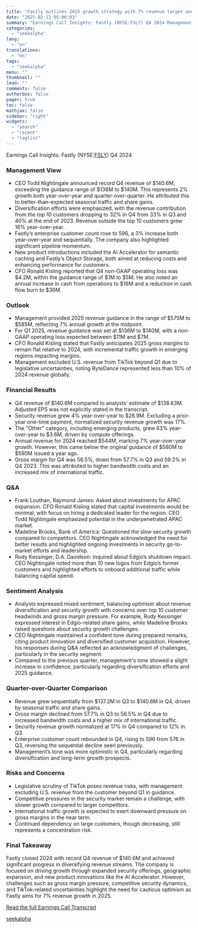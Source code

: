 ```yaml
---
title: "Fastly outlines 2025 growth strategy with 7% revenue target and focus on security expansion"
date: "2025-02-13 05:06:03"
summary: "Earnings Call Insights: Fastly (NYSE:FSLY) Q4 2024 Management View CEO Todd Nightingale announced record Q4 revenue of $140.6M, exceeding the guidance range of $136M to $140M. This represents 2% growth both year-over-year and quarter-over-quarter. He attributed this to better-than-expected seasonal traffic and share gains. Diversification efforts were emphasized, with the..."
categories:
  - "seekalpha"
lang:
  - "en"
translations:
  - "en"
tags:
  - "seekalpha"
menu: ""
thumbnail: ""
lead: ""
comments: false
authorbox: false
pager: true
toc: false
mathjax: false
sidebar: "right"
widgets:
  - "search"
  - "recent"
  - "taglist"
---
```


Earnings Call Insights: Fastly (NYSE:[FSLY](https://seekingalpha.com/symbol/FSLY "Fastly, Inc.")) Q4 2024

### Management View

* CEO Todd Nightingale announced record Q4 revenue of $140.6M, exceeding the guidance range of $136M to $140M. This represents 2% growth both year-over-year and quarter-over-quarter. He attributed this to better-than-expected seasonal traffic and share gains.
* Diversification efforts were emphasized, with the revenue contribution from the top 10 customers dropping to 32% in Q4 from 33% in Q3 and 40% at the end of 2023. Revenue outside the top 10 customers grew 16% year-over-year.
* Fastly’s enterprise customer count rose to 596, a 3% increase both year-over-year and sequentially. The company also highlighted significant pipeline momentum.
* New product introductions included the AI Accelerator for semantic caching and Fastly’s Object Storage, both aimed at reducing costs and enhancing performance for customers.
* CFO Ronald Kisling reported that Q4 non-GAAP operating loss was $4.2M, within the guidance range of $1M to $5M. He also noted an annual increase in cash from operations to $16M and a reduction in cash flow burn to $36M.

### Outlook

* Management provided 2025 revenue guidance in the range of $575M to $585M, reflecting 7% annual growth at the midpoint.
* For Q1 2025, revenue guidance was set at $136M to $140M, with a non-GAAP operating loss expected between $11M and $7M.
* CFO Ronald Kisling stated that Fastly anticipates 2025 gross margins to remain flat relative to 2024, with incremental traffic growth in emerging regions impacting margins.
* Management excluded U.S. revenue from TikTok beyond Q1 due to legislative uncertainties, noting ByteDance represented less than 10% of 2024 revenue globally.

### Financial Results

* Q4 revenue of $140.6M compared to analysts’ estimate of $138.63M. Adjusted EPS was not explicitly stated in the transcript.
* Security revenue grew 4% year-over-year to $26.9M. Excluding a prior-year one-time payment, normalized security revenue growth was 17%.
* The "Other" category, including emerging products, grew 63% year-over-year to $3.6M, driven by compute offerings.
* Annual revenue for 2024 reached $544M, marking 7% year-over-year growth. However, this came below the original guidance of $580M to $590M issued a year ago.
* Gross margin for Q4 was 56.5%, down from 57.7% in Q3 and 59.2% in Q4 2023. This was attributed to higher bandwidth costs and an increased mix of international traffic.

### Q&A

* Frank Louthan, Raymond James: Asked about investments for APAC expansion. CFO Ronald Kisling stated that capital investments would be minimal, with focus on hiring a dedicated leader for the region. CEO Todd Nightingale emphasized potential in the underpenetrated APAC market.
* Madeline Brooks, Bank of America: Questioned the slow security growth compared to competitors. CEO Nightingale acknowledged the need for better results and highlighted ongoing investments in security go-to-market efforts and leadership.
* Rudy Kessinger, D.A. Davidson: Inquired about Edgio’s shutdown impact. CEO Nightingale noted more than 10 new logos from Edgio’s former customers and highlighted efforts to onboard additional traffic while balancing capital spend.

### Sentiment Analysis

* Analysts expressed mixed sentiment, balancing optimism about revenue diversification and security growth with concerns over top 10 customer headwinds and gross margin pressure. For example, Rudy Kessinger expressed interest in Edgio-related share gains, while Madeline Brooks raised questions about security growth challenges.
* CEO Nightingale maintained a confident tone during prepared remarks, citing product innovation and diversified customer acquisition. However, his responses during Q&A reflected an acknowledgment of challenges, particularly in the security segment.
* Compared to the previous quarter, management's tone showed a slight increase in confidence, particularly regarding diversification efforts and 2025 guidance.

### Quarter-over-Quarter Comparison

* Revenue grew sequentially from $137.2M in Q3 to $140.6M in Q4, driven by seasonal traffic and share gains.
* Gross margin declined from 57.7% in Q3 to 56.5% in Q4 due to increased bandwidth costs and a higher mix of international traffic.
* Security revenue growth normalized at 17% in Q4 compared to 12% in Q3.
* Enterprise customer count rebounded in Q4, rising to 596 from 576 in Q3, reversing the sequential decline seen previously.
* Management’s tone was more optimistic in Q4, particularly regarding diversification and long-term growth prospects.

### Risks and Concerns

* Legislative scrutiny of TikTok poses revenue risks, with management excluding U.S. revenue from the customer beyond Q1 in guidance.
* Competitive pressures in the security market remain a challenge, with slower growth compared to larger competitors.
* International traffic growth is expected to exert downward pressure on gross margins in the near term.
* Continued dependency on large customers, though decreasing, still represents a concentration risk.

### Final Takeaway

Fastly closed 2024 with record Q4 revenue of $140.6M and achieved significant progress in diversifying revenue streams. The company is focused on driving growth through expanded security offerings, geographic expansion, and new product innovations like the AI Accelerator. However, challenges such as gross margin pressure, competitive security dynamics, and TikTok-related uncertainties highlight the need for cautious optimism as Fastly aims for 7% revenue growth in 2025.

[Read the full Earnings Call Transcript](https://seekingalpha.com/symbol/FSLY/earnings/transcripts)

[seekalpha](https://seekingalpha.com/news/4407400-fastly-outlines-2025-growth-strategy-with-7-percent-revenue-target-and-focus-on-security)
